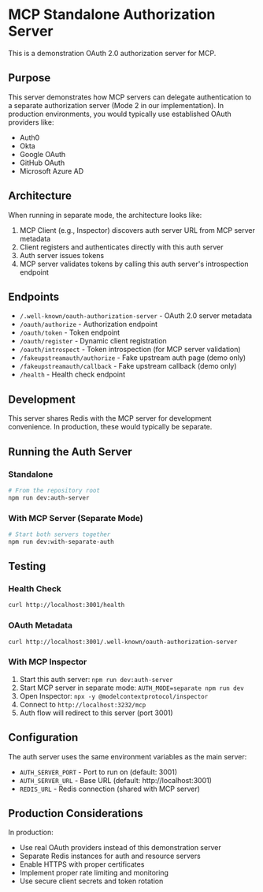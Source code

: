 # MCP Standalone Authorization Server

This is a demonstration OAuth 2.0 authorization server for MCP.

## Purpose

This server demonstrates how MCP servers can delegate authentication to a separate 
authorization server (Mode 2 in our implementation). In production environments, 
you would typically use established OAuth providers like:

- Auth0
- Okta
- Google OAuth
- GitHub OAuth
- Microsoft Azure AD

## Architecture

When running in separate mode, the architecture looks like:

1. MCP Client (e.g., Inspector) discovers auth server URL from MCP server metadata
2. Client registers and authenticates directly with this auth server
3. Auth server issues tokens
4. MCP server validates tokens by calling this auth server's introspection endpoint

## Endpoints

- `/.well-known/oauth-authorization-server` - OAuth 2.0 server metadata
- `/oauth/authorize` - Authorization endpoint
- `/oauth/token` - Token endpoint
- `/oauth/register` - Dynamic client registration
- `/oauth/introspect` - Token introspection (for MCP server validation)
- `/fakeupstreamauth/authorize` - Fake upstream auth page (demo only)
- `/fakeupstreamauth/callback` - Fake upstream callback (demo only)
- `/health` - Health check endpoint

## Development

This server shares Redis with the MCP server for development convenience.
In production, these would typically be separate.

## Running the Auth Server

### Standalone
```bash
# From the repository root
npm run dev:auth-server
```

### With MCP Server (Separate Mode)
```bash
# Start both servers together
npm run dev:with-separate-auth
```

## Testing

### Health Check
```bash
curl http://localhost:3001/health
```

### OAuth Metadata
```bash
curl http://localhost:3001/.well-known/oauth-authorization-server
```

### With MCP Inspector
1. Start this auth server: `npm run dev:auth-server`
2. Start MCP server in separate mode: `AUTH_MODE=separate npm run dev`
3. Open Inspector: `npx -y @modelcontextprotocol/inspector`
4. Connect to `http://localhost:3232/mcp`
5. Auth flow will redirect to this server (port 3001)

## Configuration

The auth server uses the same environment variables as the main server:
- `AUTH_SERVER_PORT` - Port to run on (default: 3001)
- `AUTH_SERVER_URL` - Base URL (default: http://localhost:3001)
- `REDIS_URL` - Redis connection (shared with MCP server)

## Production Considerations

In production:
- Use real OAuth providers instead of this demonstration server
- Separate Redis instances for auth and resource servers
- Enable HTTPS with proper certificates
- Implement proper rate limiting and monitoring
- Use secure client secrets and token rotation